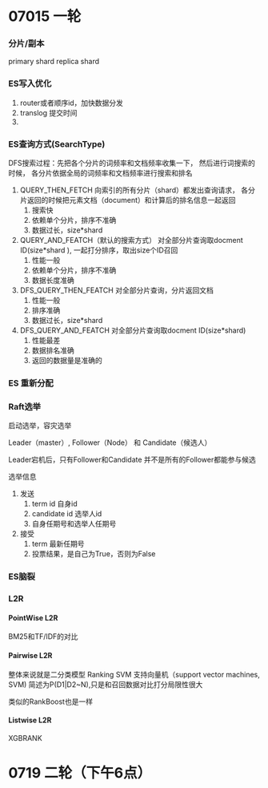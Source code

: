 # 07015 一轮
### 分片/副本
primary shard
replica shard

### ES写入优化
1. router或者顺序id，加快数据分发
2. translog 提交时间
3. 

### ES查询方式(SearchType)
DFS搜索过程：先把各个分片的词频率和文档频率收集一下， 然后进行词搜索的时候， 各分片依据全局的词频率和文档频率进行搜索和排名

1. QUERY_THEN_FETCH
    向索引的所有分片（shard）都发出查询请求， 各分片返回的时候把元素文档（document）和计算后的排名信息一起返回
    1. 搜索快
    2. 依赖单个分片，排序不准确
    3. 数据过长，size*shard
2. QUERY_AND_FEATCH（默认的搜索方式）
    对全部分片查询取docment ID(size*shard ), 一起打分排序，取出size个ID召回
    1. 性能一般
    2. 依赖单个分片，排序不准确
    3. 数据长度准确
3. DFS_QUERY_THEN_FEATCH
    对全部分片查询，分片返回文档
    1. 性能一般
    2. 排序准确
    3. 数据过长，size*shard
4. DFS_QUERY_AND_FEATCH
   对全部分片查询取docment ID(size*shard)
   1. 性能最差
   2. 数据排名准确
   3. 返回的数据量是准确的
   
### ES 重新分配
    
### Raft选举
启动选举，容灾选举

Leader（master）, Follower（Node） 和 Candidate（候选人）

Leader宕机后，只有Follower和Candidate 并不是所有的Follower都能参与候选

选举信息
1. 发送 
    1. term id 自身id
    2. candidate id 选举人id
    3. 自身任期号和选举人任期号
1. 接受
    1. term 最新任期号
    2. 投票结果，是自己为True，否则为False

### ES脑裂


### L2R
#### PointWise L2R
BM25和TF/IDF的对比

#### Pairwise L2R
整体来说就是二分类模型
Ranking SVM 支持向量机（support vector machines, SVM)
简述为P(D1|D2~N),只是和召回数据对比打分局限性很大

类似的RankBoost也是一样
#### Listwise L2R
XGBRANK

# 0719 二轮（下午6点）



